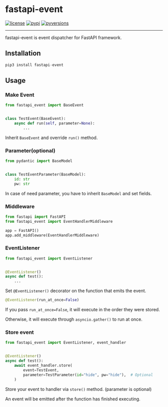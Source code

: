 # fastapi-event
[![license]](/LICENSE)
[![pypi]](https://pypi.org/project/fastapi-event/)
[![pyversions]](http://pypi.python.org/pypi/fastapi-event)

---

fastapi-event is event dispatcher for FastAPI framework.

## Installation

```python
pip3 install fastapi-event
```

## Usage

### Make Event

```python
from fastapi_event import BaseEvent


class TestEvent(BaseEvent):
    async def run(self, parameter=None):
        ...
```

Inherit `BaseEvent` and override `run()` method.

### Parameter(optional)

```python
from pydantic import BaseModel


class TestEventParameter(BaseModel):
    id: str
    pw: str
```

In case of need parameter, you have to inherit `BaseModel` and set fields.

### Middleware

```python
from fastapi import FastAPI
from fastapi_event import EventHandlerMiddleware

app = FastAPI()
app.add_middleware(EventHandlerMiddleware)
```

### EventListener

```python
from fastapi_event import EventListener


@EventListener()
async def test():
    ...
```

Set `@EventListener()` decorator on the function that emits the event.

```python
@EventListener(run_at_once=False)
```

If you pass `run_at_once=False`, it will execute in the order they were stored. 

Otherwise, it will execute through `asyncio.gather()` to run at once.

### Store event

```python
from fastapi_event import EventListener, event_handler


@EventListener()
async def test():
    await event_handler.store(
        event=TestEvent,
        parameter=TestParameter(id="hide", pw="hide"),  # Optional
    )
```

Store your event to handler via `store()` method. (parameter is optional)

An event will be emitted after the function has finished executing.

[license]: https://img.shields.io/badge/License-Apache%202.0-blue.svg
[pypi]: https://img.shields.io/pypi/v/fastapi-event
[pyversions]: https://img.shields.io/pypi/pyversions/fastapi-event